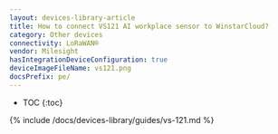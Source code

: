 ```yaml
---
layout: devices-library-article
title: How to connect VS121 AI workplace sensor to WinstarCloud?
category: Other devices
connectivity: LoRaWAN®
vendor: Milesight
hasIntegrationDeviceConfiguration: true
deviceImageFileName: vs121.png
docsPrefix: pe/
---
```


* TOC
{:toc}

{% include /docs/devices-library/guides/vs-121.md %}
